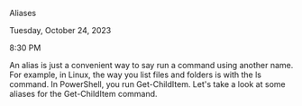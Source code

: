 Aliases

Tuesday, October 24, 2023

8:30 PM

An alias is just a convenient way to say run a command using another name. For example, in Linux, the way you list files and folders is with the ls command. In PowerShell, you run Get-ChildItem. Let\'s take a look at some aliases for the Get-ChildItem command.

 

 
